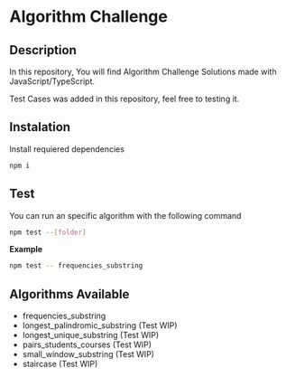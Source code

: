 # Algorithm Challenge

## Description
In this repository, You will find Algorithm Challenge Solutions made with JavaScript/TypeScript.

Test Cases was added in this repository, feel free to testing it.

## Instalation
Install requiered dependencies

``` bash
npm i
```

## Test

You can run an specific algorithm with the following command

``` bash
npm test --[folder]
```

**Example**
``` bash
npm test -- frequencies_substring
```

## Algorithms Available
* frequencies_substring
* longest_palindromic_substring (Test WIP)
* longest_unique_substring (Test WIP)
* pairs_students_courses (Test WIP)
* small_window_substring (Test WIP)
* staircase (Test WIP)